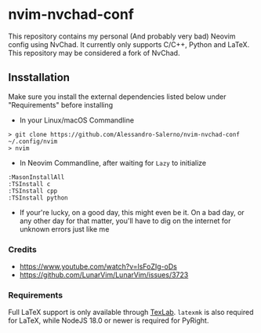 # nvim-nvchad-conf
This repository contains my personal (And probably very bad) Neovim config using NvChad.
It currently only supports C/C++, Python and LaTeX.
This repository may be considered a fork of NvChad.

## Insstallation
Make sure you install the external dependencies listed below under "Requirements" before installing
- In your Linux/macOS Commandline

```
> git clone https://github.com/Alessandro-Salerno/nvim-nvchad-conf ~/.config/nvim
> nvim
```
- In Neovim Commandline, after waiting for `Lazy` to initialize
```
:MasonInstallAll
:TSInstall c
:TSInstall cpp
:TSInstall python
```
- If your're lucky, on a good day, this might even be it. On a bad day, or any other day for that matter, you'll have to dig on the internet for unknown errors just like me

### Credits
- https://www.youtube.com/watch?v=lsFoZIg-oDs
- https://github.com/LunarVim/LunarVim/issues/3723

### Requirements
Full LaTeX support is only available through [TexLab](https://github.com/latex-lsp/texlab). `latexmk` is also required for LaTeX, while NodeJS 18.0 or newer is required for PyRight.
